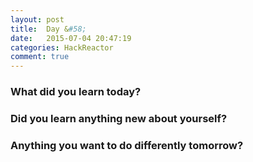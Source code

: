 ```yaml
---
layout: post
title:  Day &#58; 
date:   2015-07-04 20:47:19
categories: HackReactor
comment: true
---
```



### What did you learn today?



### Did you learn anything new about yourself?



### Anything you want to do differently tomorrow?

